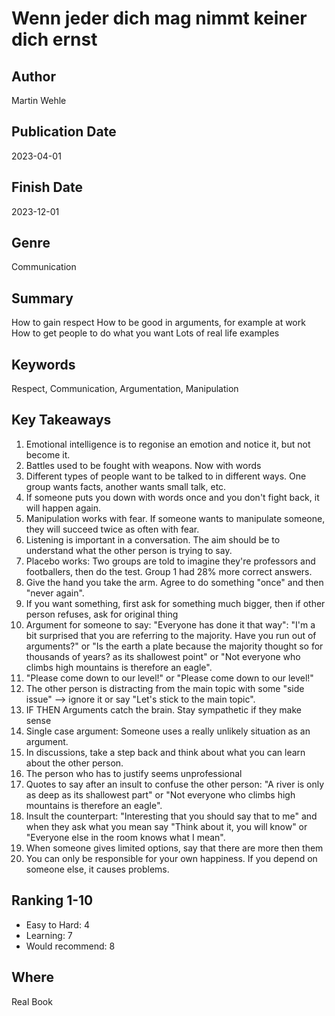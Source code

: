 # Wenn jeder dich mag nimmt keiner dich ernst


## Author
Martin Wehle


## Publication Date
2023-04-01


## Finish Date
2023-12-01


## Genre
Communication


## Summary
How to gain respect
How to be good in arguments, for example at work
How to get people to do what you want
Lots of real life examples


## Keywords
Respect, Communication, Argumentation, Manipulation


## Key Takeaways
1. Emotional intelligence is to regonise an emotion and notice it, but not become it.
2. Battles used to be fought with weapons. Now with words
3. Different types of people want to be talked to in different ways. One group wants facts, another wants small talk, etc.
4. If someone puts you down with words once and you don't fight back, it will happen again.
5. Manipulation works with fear. If someone wants to manipulate someone, they will succeed twice as often with fear.
6. Listening is important in a conversation. The aim should be to understand what the other person is trying to say.
7. Placebo works: Two groups are told to imagine they're professors and footballers, then do the test. Group 1 had 28% more correct answers.
8. Give the hand you take the arm. Agree to do something "once" and then "never again".
9. If you want something, first ask for something much bigger, then if other person refuses, ask for original thing
10. Argument for someone to say: "Everyone has done it that way": "I'm a bit surprised that you are referring to the majority. Have you run out of arguments?" or "Is the earth a plate because the majority thought so for thousands of years?
 as its shallowest point" or "Not everyone who climbs high mountains is therefore an eagle".
11. "Please come down to our level!" or "Please come down to our level!"
12. The other person is distracting from the main topic with some "side issue" --> ignore it or say "Let's stick to the main topic".
13. IF THEN Arguments catch the brain. Stay sympathetic if they make sense
14. Single case argument: Someone uses a really unlikely situation as an argument.
15. In discussions, take a step back and think about what you can learn about the other person.
16. The person who has to justify seems unprofessional
17. Quotes to say after an insult to confuse the other person: "A river is only as deep as its shallowest part" or "Not everyone who climbs high mountains is therefore an eagle".
18. Insult the counterpart: "Interesting that you should say that to me" and when they ask what you mean say "Think about it, you will know" or "Everyone else in the room knows what I mean".
19. When someone gives limited options, say that there are more then them
20. You can only be responsible for your own happiness. If you depend on someone else, it causes problems.


## Ranking 1-10
- Easy to Hard: 4
- Learning: 7
- Would recommend: 8 


## Where
Real Book